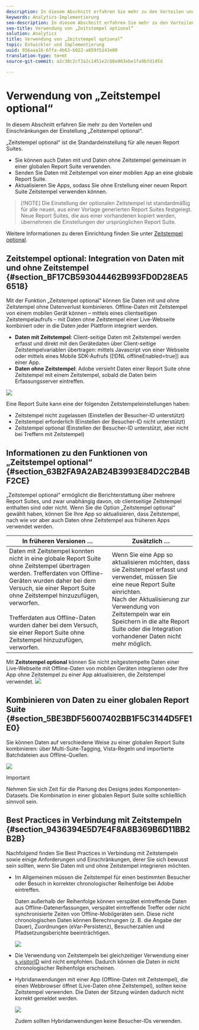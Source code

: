 ```yaml
---
description: In diesem Abschnitt erfahren Sie mehr zu den Vorteilen und Einschränkungen der Einstellung „Zeitstempel optional“.
keywords: Analytics-Implementierung
seo-description: In diesem Abschnitt erfahren Sie mehr zu den Vorteilen und Einschränkungen der Einstellung „Zeitstempel optional“.
seo-title: Verwendung von „Zeitstempel optional“
solution: Analytics
title: Verwendung von „Zeitstempel optional“
topic: Entwickler und Implementierung
uuid: 956aaa16-6ffa-4b63-b022-a659f5143e00
translation-type: tm+mt
source-git-commit: a2c38c2cf3a2c1451e2c60e003ebe1fa9bfd145d

---
```



# Verwendung von „Zeitstempel optional“

In diesem Abschnitt erfahren Sie mehr zu den Vorteilen und Einschränkungen der Einstellung „Zeitstempel optional“.

„Zeitstempel optional“ ist die Standardeinstellung für alle neuen Report Suites.

* Sie können auch Daten mit und Daten ohne Zeitstempel gemeinsam in einer globalen Report Suite verwenden.
* Senden Sie Daten mit Zeitstempel von einer mobilen App an eine globale Report Suite.
* Aktualisieren Sie Apps, sodass Sie ohne Erstellung einer neuen Report Suite Zeitstempel verwenden können.

> [!NOTE] Die Einstellung der optionalen Zeitstempel ist standardmäßig für alle neuen, aus einer Vorlage generierten Report Suites festgelegt. Neue Report Suites, die aus einer vorhandenen kopiert werden, übernehmen die Einstellungen der ursprünglichen Report Suite.

Weitere Informationen zu deren Einrichtung finden Sie unter [Zeitstempel optional](https://marketing.adobe.com/resources/help/en_US/reference/timestamp-optional.html).

## Zeitstempel optional: Integration von Daten mit und ohne Zeitstempel {#section_BF17CB593044462B993FD0D28EA56518}

Mit der Funktion „Zeitstempel optional“ können Sie Daten mit und ohne Zeitstempel ohne Datenverlust kombinieren. Offline-Daten mit Zeitstempel von einem mobilen Gerät können – mittels eines clientseitigen Zeitstempelaufrufs – mit Daten ohne Zeitstempel einer Live-Webseite kombiniert oder in die Daten jeder Plattform integriert werden.

* **Daten mit Zeitstempel**: Client-seitige Daten mit Zeitstempel werden erfasst und direkt mit den Gerätedaten über Client-seitige Zeitstempelvariablen übertragen: mittels Javascript von einer Webseite oder mittels eines Mobile SDK-Aufrufs ([!DNL offlineEnabled=true]) aus einer App.
* **Daten ohne Zeitstempel**: Adobe versieht Daten einer Report Suite ohne Zeitstempel mit einem Zeitstempel, sobald die Daten beim Erfassungsserver eintreffen.

![](assets/timestamp_v_non2.png)

Eine Report Suite kann eine der folgenden Zeitstempeleinstellungen haben:

* Zeitstempel nicht zugelassen (Einstellen der Besucher-ID unterstützt)
* Zeitstempel erforderlich (Einstellen der Besucher-ID nicht unterstützt)
* Zeitstempel optional (Einstellen der Besucher-ID unterstützt, aber nicht bei Treffern mit Zeitstempel)

## Informationen zu den Funktionen von „Zeitstempel optional“ {#section_63B2FA9A2AB24B3993E84D2C2B4BF2CE}

„Zeitstempel optional“ ermöglicht die Berichterstattung über mehrere Report Suites, und zwar unabhängig davon, ob clientseitige Zeitstempel enthalten sind oder nicht. Wenn Sie die Option „Zeitstempel optional“ gewählt haben, können Sie Ihre App so aktualisieren, dass Zeitstempel, nach wie vor aber auch Daten ohne Zeitstempel aus früheren Apps verwendet werden.

| In früheren Versionen … | Zusätzlich … |
|--- |--- |
| Daten mit Zeitstempel konnten nicht in eine globale Report Suite ohne Zeitstempel übertragen werden. Trefferdaten von Offline-Geräten wurden daher bei dem Versuch, sie einer Report Suite ohne Zeitstempel hinzuzufügen, verworfen. <br/><br/>Trefferdaten aus Offline-Daten wurden daher bei dem Versuch, sie einer Report Suite ohne Zeitstempel hinzuzufügen, verworfen. | Wenn Sie eine App so aktualisieren möchten, dass sie Zeitstempel erfasst und verwendet, müssen Sie eine neue Report Suite einrichten. <br/>Nach der Aktualisierung zur Verwendung von Zeitstempeln war ein Speichern in die alte Report Suite oder die Integration vorhandener Daten nicht mehr möglich. |

Mit **Zeitstempel optional** können Sie nicht zeitgestempelte Daten einer Live-Webseite mit Offline-Daten von mobilen Geräten integrieren oder Ihre App ohne Zeitstempel zu einer App aktualisieren, die Zeitstempel verwendet. ![](assets/timestamp_v_non6.png)

## Kombinieren von Daten zu einer globalen Report Suite {#section_5BE3BDF56007402BB1F5C3144D5FE1E0}

Sie können Daten auf verschiedene Weise zu einer globalen Report Suite kombinieren: über Multi-Suite-Tagging, Vista-Regeln und importierte Batchdateien aus Offline-Quellen.

![](assets/timestamp_v_non9.png)

>[!IMPORTANT]
>
>Nehmen Sie sich Zeit für die Planung des Designs jedes Komponenten-Datasets. Die Kombination in einer globalen Report Suite sollte schließlich sinnvoll sein.

## Best Practices in Verbindung mit Zeitstempeln {#section_9436394E5D7E4F8A8B369B6D11BB2B2B}

Nachfolgend finden Sie Best Practices in Verbindung mit Zeitstempeln sowie einige Anforderungen und Einschränkungen, derer Sie sich bewusst sein sollten, wenn Sie Daten mit und ohne Zeitstempel integrieren möchten.

* Im Allgemeinen müssen die Zeitstempel für einen bestimmten Besucher oder Besuch in korrekter chronologischer Reihenfolge bei Adobe eintreffen.

   Daten außerhalb der Reihenfolge können verspätet eintreffende Daten aus Offline-Datenerfassungen, verspätet eintreffende Treffer oder nicht synchronisierte Zeiten von Offline-Mobilgeräten sein. Diese nicht chronologischen Daten können Berechnungen (z. B. die Angabe der Dauer), Zuordnungen (eVar-Persistenz), Besucherzahlen und Pfadsetzungsberichte beeinträchtigen.

   ![](assets/timestamp_v_non8.png)

* Die Verwendung von Zeitstempeln bei gleichzeitiger Verwendung einer [s.visitorID](https://marketing.adobe.com/resources/help/en_US/sc/implement/visid_custom.html) wird nicht empfohlen. Dadurch können die Daten in nicht chronologischer Reihenfolge erscheinen.

* Hybridanwendungen mit einer App (Offline-Daten mit Zeitstempel), die einen Webbrowser öffnet (Live-Daten ohne Zeitstempel), sollten keine Zeitstempel verwenden. Die Daten der Sitzung würden dadurch nicht korrekt gemeldet werden.

   ![](assets/timestamp_v_non.png)

   Zudem sollten Hybridanwendungen keine Besucher-IDs verwenden.
